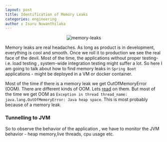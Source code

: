 ```yaml
---
layout: post
title: Identification of Memory Leaks
categories: engineering
author : Isuru Nuwanthilaka
---
```

<p align="center">
<img src="{{ site.url }}/assets/img/memory-leaks.jpeg"
     alt="memory-leaks"
     style="float: center;" />
</p>

Memory leaks are real headaches. As long as product is in development, everything is cool and smooth. Once we roll it to production we see the real face of the devil. Most of the time, the applications without proper testing- i.e. load testing , system-wide integration testing might suffer a lot. So here I am going to talk about how to find memory leaks in `Spring Boot` applications - might be deployed in a VM or docker container.

Most of the time if there is a memory leak we get OutOfMemoryError (OOM). There are different kinds of OOM. Lets [read](https://docs.oracle.com/javase/8/docs/technotes/guides/troubleshoot/memleaks002.html#:~:text=OutOfMemoryError%20exception.,object%20in%20the%20Java%20heap.&text=In%20a%20rare%20instance%2C%20a,little%20memory%20is%20being%20freed.) on them. But most of the time we get OOM as `Exception in thread thread_name: java.lang.OutOfMemoryError: Java heap space`. This is most probably because of a memory leak.

### Tunnelling to JVM

So to observe the behavior of the application , we have to monitor the JVM behavior - heap memory,live threads, cpu usage etc.  
